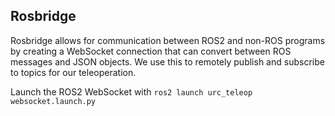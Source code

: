 ## Rosbridge

Rosbridge allows for communication between ROS2 and non-ROS programs by creating a WebSocket connection that can convert between ROS messages and JSON objects. We use this to remotely publish and subscribe to topics for our teleoperation.

Launch the ROS2 WebSocket with `ros2 launch urc_teleop websocket.launch.py`
